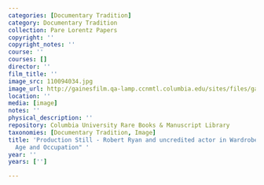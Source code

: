 ```yaml
---
categories: [Documentary Tradition]
category: Documentary Tradition
collection: Pare Lorentz Papers
copyright: ''
copyright_notes: ''
course: ''
courses: []
director: ''
film_title: ''
image_src: 110094034.jpg
image_url: http://gainesfilm.qa-lamp.ccnmtl.columbia.edu/sites/files/gainesfilm/images/110094034.jpg
location: ''
media: [image]
notes: ''
physical_description: ''
repository: Columbia University Rare Books & Manuscript Library
taxonomies: [Documentary Tradition, Image]
title: 'Production Still - Robert Ryan and uncredited actor in Wardrobe Test for "Name,
  Age and Occupation" '
year: ''
years: ['']

---
```

